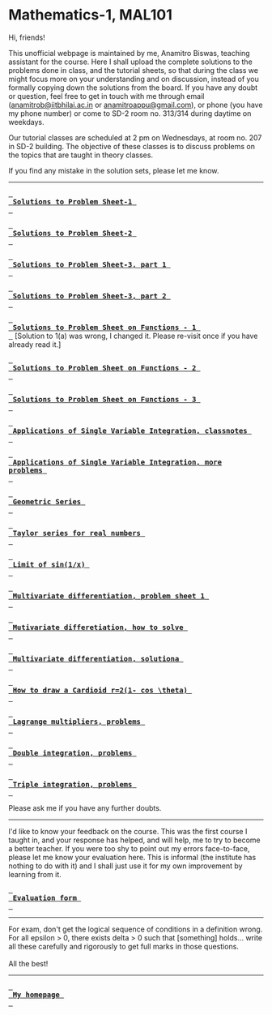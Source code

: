# Mathematics-1, MAL101

Hi, friends!

This unofficial webpage is maintained by me, Anamitro Biswas, teaching assistant for the course. Here I shall upload the complete solutions to the problems done in class, and the tutorial sheets, so that during the class we might focus more on your understanding and on discussion, instead of you formally copying down the solutions from the board. If you have any doubt or question, feel free to get in touch with me through email (anamitrob@iitbhilai.ac.in or anamitroappu@gmail.com), or phone (you have my phone number) or come to SD-2 room no. 313/314 during daytime on weekdays.

Our tutorial classes are scheduled at 2 pm on Wednesdays, at room no. 207 in SD-2 building. The objective of these classes is to discuss problems on the topics that are taught in theory classes.

If you find any mistake in the solution sets, please let me know.

___

[<kbd> <br> **Solutions to Problem Sheet-1** <br> </kbd>](files/notes/iitbhilai/math1/set1soln.pdf)

[<kbd> <br> **Solutions to Problem Sheet-2** <br> </kbd>](files/notes/iitbhilai/math1/set2soln.pdf)

[<kbd> <br> **Solutions to Problem Sheet-3, part 1** <br> </kbd>](files/notes/iitbhilai/math1/set3soln1.pdf)

[<kbd> <br> **Solutions to Problem Sheet-3, part 2** <br> </kbd>](files/notes/iitbhilai/math1/set3soln2.pdf)

[<kbd> <br> **Solutions to Problem Sheet on Functions - 1** <br> </kbd>](files/notes/iitbhilai/math1/set4soln1.pdf) [Solution to 1(a) was wrong, I changed it. Please re-visit once if you have already read it.]

[<kbd> <br> **Solutions to Problem Sheet on Functions - 2** <br> </kbd>](files/notes/iitbhilai/math1/set4soln2.pdf)

[<kbd> <br> **Solutions to Problem Sheet on Functions - 3** <br> </kbd>](files/notes/iitbhilai/math1/set4soln3-7.pdf)

[<kbd> <br> **Applications of Single Variable Integration, classnotes** <br> </kbd>](files/notes/iitbhilai/math1/applications_of_single_variable_integration_classnotes.pdf)

[<kbd> <br> **Applications of Single Variable Integration, more problems** <br> </kbd>](files/notes/iitbhilai/math1/intgrn_prob.pdf)

[<kbd> <br> **Geometric Series** <br> </kbd>](files/notes/iitbhilai/math1/gpseries.pdf)

[<kbd> <br> **Taylor series for real numbers** <br> </kbd>](files/notes/iitbhilai/math1/Taylor_series_real_250614_173152.pdf)

[<kbd> <br> **Limit of sin(1/x)** <br> </kbd>](files/notes/iitbhilai/math1/lim_sin_1-by-x.pdf)

[<kbd> <br> **Multivariate differentiation, problem sheet 1** <br> </kbd>](files/notes/iitbhilai/math1/problem_sheet_multivariate_differentiation.pdf)

[<kbd> <br> **Mutivariate differetiation, how to solve** <br> </kbd>](files/notes/iitbhilai/math1/multivariate_soln0.pdf)

[<kbd> <br> **Multivariate differentiation, solutiona** <br> </kbd>](files/notes/iitbhilai/math1/multivariate_soln.pdf)

[<kbd> <br> **How to draw a Cardioid r=2(1- cos \theta)** <br> </kbd>](https://youtu.be/2kpfTN1Eo9Y?si=S2vjbkSRFNk4BMEn)

[<kbd> <br> **Lagrange multipliers, problems** <br> </kbd>](files/notes/iitbhilai/math1/lagrange-m.pdf)

[<kbd> <br> **Double integration, problems** <br> </kbd>](files/notes/iitbhilai/math1/double.pdf)

[<kbd> <br> **Triple integration, problems** <br> </kbd>](files/notes/iitbhilai/math1/triple.pdf)

Please ask me if you have any further doubts.

___

I'd like to know your feedback on the course. This was the first course I taught in, and your response has helped, and will help, me to try to become a better teacher. If you were too shy to point out my errors face-to-face, please let me know your evaluation here. This is informal (the institute has nothing to do with it) and I shall just use it for my own improvement by learning from it.

[<kbd> <br> **Evaluation form** <br> </kbd>](https://forms.gle/dtmMCwfPS7W6cT8V8)

___

For exam, don't get the logical sequence of conditions in a definition wrong. For all epsilon > 0, there exists delta > 0 such that [something] holds... write all these carefully and rigorously to get full marks in those questions.
<br><br>
All the best!
___

[<kbd> <br> **My homepage** <br> </kbd>](https://anamitro.github.io)
